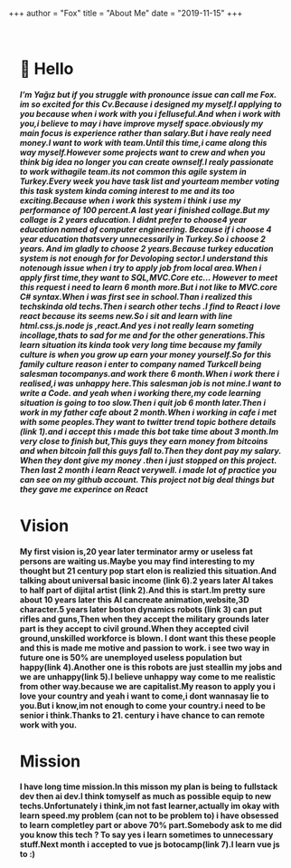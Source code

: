 +++
author = "Fox"
title = "About Me"
date = "2019-11-15"
+++

<!--more-->

<div class="markdown-body editormd-preview-container" previewcontainer="true" style="padding: 20px;"><h1 id="h1--hello"><a name="👋 Hello" class="reference-link"></a><span class="header-link octicon octicon-link"></span>👋 Hello</h1><h5 id="h5-i-m-ya-z-but-if-you-struggle-with-pronounce-issue-can-call-me-fox-im-so-excited-for-this-cv-because-i-designed-my-myself-i-applying-to-you-because-when-i-work-with-you-i-felluseful-and-when-i-work-with-you-i-believe-to-may-i-have-improve-myself-space-obviously-my-main-focus-is-experience-rather-than-salary-but-i-have-realy-need-money-i-want-to-work-with-team-until-this-time-i-came-along-this-way-myself-however-some-projects-want-to-crew-and-when-you-think-big-idea-no-longer-you-can-create-ownself-i-realy-passionate-to-work-withagile-team-its-not-common-this-agile-system-in-turkey-every-week-you-have-task-list-and-yourteam-member-voting-this-task-system-kinda-coming-interest-to-me-and-its-too-exciting-because-when-i-work-this-system-i-think-i-use-my-performance-of-100-percent-a-last-year-i-finished-collage-but-my-collage-is-2-years-education-i-didnt-prefer-to-choose4-year-education-named-of-computer-engineering-because-if-i-choose-4-year-education-thatsvery-unnecessarily-in-turkey-so-i-choose-2-years-and-im-gladly-to-choose-2-years-because-turkey-education-system-is-not-enough-for-for-devoloping-sector-i-understand-this-notenough-issue-when-i-try-to-apply-job-from-local-area-when-i-apply-first-time-they-want-to-sql-mvc-core-etc-however-to-meet-this-request-i-need-to-learn-6-month-more-but-i-not-like-to-mvc-core-c-syntax-when-i-was-first-see-in-school-than-i-realized-this-techskinda-old-techs-then-i-search-other-techs-i-find-to-react-i-love-react-because-its-seems-new-so-i-sit-and-learn-with-line-html-css-js-node-js-react-and-yes-i-not-really-learn-someting-incollage-thats-to-sad-for-me-and-for-the-other-generations-this-learn-situation-its-kinda-took-very-long-time-because-my-family-culture-is-when-you-grow-up-earn-your-money-yourself-so-for-this-family-culture-reason-i-enter-to-company-named-turkcell-being-salesman-tocompanys-and-work-there-6-month-when-i-work-there-i-realised-i-was-unhappy-here-this-salesman-job-is-not-mine-i-want-to-write-a-code-and-yeah-when-i-working-there-my-code-learning-situation-is-going-to-too-slow-then-i-quit-job-6-month-later-then-i-work-in-my-father-cafe-about-2-month-when-i-working-in-cafe-i-met-with-some-peoples-they-want-to-twitter-trend-topic-bothere-details-link-1-and-i-accept-this-made-this-bot-take-time-about-3-month-im-very-close-to-finish-but-this-guys-they-earn-money-from-bitcoins-and-when-bitcoin-fall-this-guys-fall-to-then-they-dont-pay-my-salary-when-they-dont-give-my-money-then-i-just-stopped-on-this-project-then-last-2-month-i-learn-react-verywell-i-made-lot-of-practice-you-can-see-on-my-github-account-this-project-not-big-deal-things-but-they-gave-me-experince-on-react"><a name="I’m Yağız but if you struggle with pronounce issue can call me Fox. im so excited for this Cv.Because i designed my myself.I applying to you because when i work with you i felluseful.And when i work with you,i believe to may i have improve myself space.obviously my main focus is experience rather than salary.But i have realy need money.I want to work with team.Until this time,i came along this way myself.However some projects want to crew and when you think big idea no longer you can create ownself.I realy passionate to work withagile team.its not common this agile system in Turkey.Every week you have task list and yourteam member voting this task system kinda coming interest to me and its too exciting.Because when i work this system i think i use my performance of 100 percent.A last year i finished collage.But my collage is 2 years education. I didnt prefer to choose4 year education named of computer engineering. Because if i choose 4 year education thatsvery unnecessarily in Turkey.So i choose 2 years. And im gladly to choose 2 years.Because turkey education system is not enough for for Devoloping sector.I understand this notenough issue when i try to apply job from local area.When i apply first time,they want to SQL,MVC.Core etc… However to meet this request i need to learn 6 month more.But i not like to MVC.core C# syntax.When i was first see in school.Than i realized this techskinda old techs.Then i search other techs .I find to React i love react because its seems new.So i sit and learn with line html.css.js.node js ,react.And yes i not really learn someting incollage,thats to sad for me and for the other generations.This learn situation its kinda took very long time because my family culture is when you grow up earn your money yourself.So for this family culture reason i enter to company named Turkcell being salesman tocompanys.and work there 6 month.When i work there i realised,i was unhappy here.This salesman job is not mine.I want to write a Code. and yeah when i working there,my code learning situation is going to too slow.Then i quit job 6 month later.Then i work in my father cafe about 2 month.When i working in cafe i met with some peoples.They want to twitter trend topic bothere details (link 1).and i accept this ı made this bot take time about 3 month.Im very close to finish but,This guys they earn money from bitcoins and when bitcoin fall this guys fall to.Then they dont pay my salary. When they dont give my money .then i just stopped on this project. Then last 2 month i learn React verywell. i made lot of practice you can see on my github account. This project not big deal things but they gave me experince on React" class="reference-link"></a><span class="header-link octicon octicon-link"></span>I’m Yağız but if you struggle with pronounce issue can call me Fox. im so excited for this Cv.Because i designed my myself.I applying to you because when i work with you i felluseful.And when i work with you,i believe to may i have improve myself space.obviously my main focus is experience rather than salary.But i have realy need money.I want to work with team.Until this time,i came along this way myself.However some projects want to crew and when you think big idea no longer you can create ownself.I realy passionate to work withagile team.its not common this agile system in Turkey.Every week you have task list and yourteam member voting this task system kinda coming interest to me and its too exciting.Because when i work this system i think i use my performance of 100 percent.A last year i finished collage.But my collage is 2 years education. I didnt prefer to choose4 year education named of computer engineering. Because if i choose 4 year education thatsvery unnecessarily in Turkey.So i choose 2 years. And im gladly to choose 2 years.Because turkey education system is not enough for for Devoloping sector.I understand this notenough issue when i try to apply job from local area.When i apply first time,they want to SQL,MVC.Core etc… However to meet this request i need to learn 6 month more.But i not like to MVC.core C# syntax.When i was first see in school.Than i realized this techskinda old techs.Then i search other techs .I find to React i love react because its seems new.So i sit and learn with line html.css.js.node js ,react.And yes i not really learn someting incollage,thats to sad for me and for the other generations.This learn situation its kinda took very long time because my family culture is when you grow up earn your money yourself.So for this family culture reason i enter to company named Turkcell being salesman tocompanys.and work there 6 month.When i work there i realised,i was unhappy here.This salesman job is not mine.I want to write a Code. and yeah when i working there,my code learning situation is going to too slow.Then i quit job 6 month later.Then i work in my father cafe about 2 month.When i working in cafe i met with some peoples.They want to twitter trend topic bothere details (link 1).and i accept this ı made this bot take time about 3 month.Im very close to finish but,This guys they earn money from bitcoins and when bitcoin fall this guys fall to.Then they dont pay my salary. When they dont give my money .then i just stopped on this project. Then last 2 month i learn React verywell. i made lot of practice you can see on my github account. This project not big deal things but they gave me experince on React</h5><h1 id="h1-vision"><a name="Vision" class="reference-link"></a><span class="header-link octicon octicon-link"></span>Vision</h1><h4 id="h4-my-first-vision-is-20-year-later-terminator-army-or-useless-fat-persons-are-waiting-us-maybe-you-may-find-interesting-to-my-thought-but-21-century-pop-start-elon-is-realizied-this-situation-and-talking-about-universal-basic-income-link-6-2-years-later-ai-takes-to-half-part-of-dijital-artist-link-2-and-this-is-start-im-pretty-sure-about-10-years-later-this-ai-cancreate-animation-website-3d-character-5-years-later-boston-dynamics-robots-link-3-can-put-rifles-and-guns-then-when-they-accept-the-military-grounds-later-part-is-they-accept-to-civil-ground-when-they-accepted-civil-ground-unskilled-workforce-is-blown-i-dont-want-this-these-people-and-this-is-made-me-motive-and-passion-to-work-i-see-two-way-in-future-one-is-50-are-unemployed-useless-population-but-happy-link-4-another-one-is-this-robots-are-just-steallin-my-jobs-and-we-are-unhappy-link-5-i-believe-unhappy-way-come-to-me-realistic-from-other-way-because-we-are-capitalist-my-reason-to-apply-you-i-love-your-country-and-yeah-i-want-to-come-i-dont-wannasay-lie-to-you-but-i-know-im-not-enough-to-come-your-country-i-need-to-be-senior-i-think-thanks-to-21-century-i-have-chance-to-can-remote-work-with-you-"><a name="My first vision is,20 year later terminator army or useless fat persons are waiting us.Maybe you may find interesting to my thought but 21 century pop start elon is realizied this situation.And talking about universal basic income (link 6).2 years later AI takes to half part of dijital artist (link 2).And this is start.Im pretty sure about 10 years later this AI cancreate animation,website,3D character.5 years later boston dynamics robots (link 3) can put rifles and guns,Then when they accept the military grounds later part is they accept to civil ground.When they accepted civil ground,unskilled workforce is blown. I dont want this these people and this is made me motive and passion to work. i see two way in future one is 50% are unemployed useless population but happy(link 4).Another one is this robots are just steallin my jobs and we are unhappy(link 5).I believe unhappy way come to me realistic from other way.because we are capitalist.My reason to apply you i love your country and yeah i want to come,i dont wannasay lie to you.But i know,im not enough to come your country.i need to be senior i think.Thanks to 21. century i have chance to can remote work with you." class="reference-link"></a><span class="header-link octicon octicon-link"></span>My first vision is,20 year later terminator army or useless fat persons are waiting us.Maybe you may find interesting to my thought but 21 century pop start elon is realizied this situation.And talking about universal basic income (link 6).2 years later AI takes to half part of dijital artist (link 2).And this is start.Im pretty sure about 10 years later this AI cancreate animation,website,3D character.5 years later boston dynamics robots (link 3) can put rifles and guns,Then when they accept the military grounds later part is they accept to civil ground.When they accepted civil ground,unskilled workforce is blown. I dont want this these people and this is made me motive and passion to work. i see two way in future one is 50% are unemployed useless population but happy(link 4).Another one is this robots are just steallin my jobs and we are unhappy(link 5).I believe unhappy way come to me realistic from other way.because we are capitalist.My reason to apply you i love your country and yeah i want to come,i dont wannasay lie to you.But i know,im not enough to come your country.i need to be senior i think.Thanks to 21. century i have chance to can remote work with you.</h4><h1 id="h1-mission"><a name="Mission" class="reference-link"></a><span class="header-link octicon octicon-link"></span>Mission</h1><h4 id="h4-i-have-long-time-mission-in-this-misson-my-plan-is-being-to-fullstack-dev-then-ai-dev-i-think-tomyself-as-much-as-possible-equip-to-new-techs-unfortunately-i-think-im-not-fast-learner-actually-im-okay-with-learn-speed-my-problem-can-not-to-be-problem-to-i-have-obsessed-to-learn-completley-part-or-above-70-part-somebody-ask-to-me-did-you-know-this-tech-to-say-yes-i-learn-sometimes-to-unnecessary-stuff-next-month-i-accepted-to-vue-js-botocamp-link-7-i-learn-vue-js-to-"><a name="I have long time mission.In this misson my plan is being to fullstack dev then ai dev.I think tomyself as much as possible equip to new techs.Unfortunately i think,im not fast learner,actually im okay with learn speed.my problem (can not to be problem to) i have obsessed to learn completley part or above 70% part.Somebody ask to me did you know this tech ? To say yes i learn sometimes to unnecessary stuff.Next month i accepted to vue js botocamp(link 7).I learn vue js to :)" class="reference-link"></a><span class="header-link octicon octicon-link"></span>I have long time mission.In this misson my plan is being to fullstack dev then ai dev.I think tomyself as much as possible equip to new techs.Unfortunately i think,im not fast learner,actually im okay with learn speed.my problem (can not to be problem to) i have obsessed to learn completley part or above 70% part.Somebody ask to me did you know this tech ? To say yes i learn sometimes to unnecessary stuff.Next month i accepted to vue js botocamp(link 7).I learn vue js to :)</h4></div>